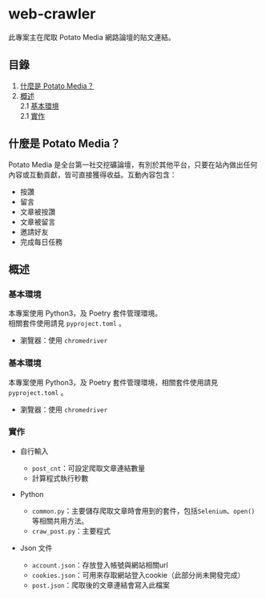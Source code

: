 # **web-crawler**
此專案主在爬取 Potato Media 網路論壇的貼文連結。


## 目錄
1. [什麼是 Potato Media？](#什麼是PotatoMedia？)
2. [概述](#概述)  
    2.1 [基本環境](#基本環境)  
    2.1 [實作](#實作)


## 什麼是 Potato Media？
Potato Media 是全台第一社交挖礦論壇，有別於其他平台，只要在站內做出任何內容或互動貢獻，皆可直接獲得收益。互動內容包含：
- 按讚
- 留言
- 文章被按讚
- 文章被留言 
- 邀請好友
- 完成每日任務  

## 概述
### 基本環境
本專案使用 Python3，及 Poetry 套件管理環境。  
相關套件使用請見 `pyproject.toml` 。
- 瀏覽器：使用 `chromedriver`

### 基本環境
本專案使用 Python3，及 Poetry 套件管理環境，相關套件使用請見 `pyproject.toml` 。
- 瀏覽器：使用 `chromedriver`

### 實作
- 自行輸入
  - `post_cnt`：可設定爬取文章連結數量
  - 計算程式執行秒數
- Python
  - `common.py`：主要儲存爬取文章時會用到的套件，包括`Selenium`、`open()`等相關共用方法。
  - `craw_post.py`：主要程式

- Json 文件
  - `account.json`：存放登入帳號與網站相關url
  - `cookies.json`：可用來存取網站登入cookie（此部分尚未開發完成）
  - `post.json`：爬取後的文章連結會寫入此檔案
